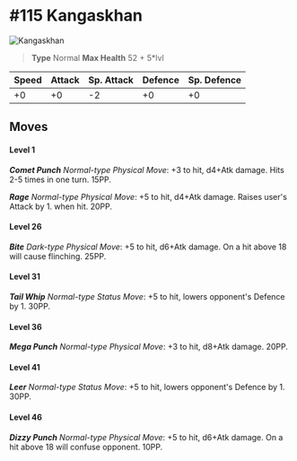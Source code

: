 # #115 Kangaskhan


![Kangaskhan](https://img.pokemondb.net/sprites/home/normal/1x/kangaskhan.png)

> **Type** Normal
> **Max Health** 52 + 5\*lvl

| Speed | Attack | Sp. Attack | Defence | Sp. Defence |
| ----- | ------ | ---------- | ------- | ----------- |
| +0 | +0 | -2 | +0 | +0 |

## Moves
#### Level 1

***Comet Punch** Normal-type Physical Move*: +3 to hit, d4+Atk damage. Hits 2-5 times in one turn. 15PP.

***Rage** Normal-type Physical Move*: +5 to hit, d4+Atk damage. Raises user's Attack by 1. when hit. 20PP.
#### Level 26

***Bite** Dark-type Physical Move*: +5 to hit, d6+Atk damage. On a hit above 18 will cause flinching. 25PP.
#### Level 31

***Tail Whip** Normal-type Status Move*: +5 to hit, lowers opponent's Defence by 1. 30PP.
#### Level 36

***Mega Punch** Normal-type Physical Move*: +3 to hit, d8+Atk damage.  20PP.
#### Level 41

***Leer** Normal-type Status Move*: +5 to hit, lowers opponent's Defence by 1. 30PP.
#### Level 46

***Dizzy Punch** Normal-type Physical Move*: +5 to hit, d6+Atk damage. On a hit above 18 will confuse opponent. 10PP.


